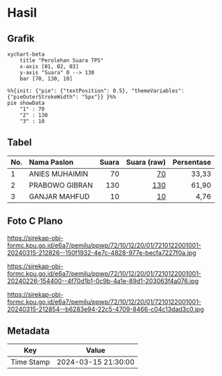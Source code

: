 # Hasil

## Grafik

```mermaid
xychart-beta
    title "Perolehan Suara TPS"
    x-axis [01, 02, 03]
    y-axis "Suara" 0 --> 130
    bar [70, 130, 10]
```

```mermaid
%%{init: {"pie": {"textPosition": 0.5}, "themeVariables": {"pieOuterStrokeWidth": "5px"}} }%%
pie showData
    "1" : 70
    "2" : 130
    "3" : 10
```

## Tabel

| No. | Nama Paslon    | Suara | Suara (raw) | Persentase |
|:--- |:-------------- | -----:| -----------:| ----------:|
| 1   | ANIES MUHAIMIN | 70    | [70][p-1]   | 33,33      |
| 2   | PRABOWO GIBRAN | 130   | [130][p-2]  | 61,90      |
| 3   | GANJAR MAHFUD  | 10    | [10][p-3]   | 4,76       |


[p-1]: https://github.com/gigit-pemilu/pemilu-2024-72-sulawesi-tengah/blob/main/pilpres/hitung-suara/sub/72-sulawesi-tengah/sub/10-sigi/sub/12-dolo/sub/2001-tulo/sub/001-tps/sub/paslon-1.txt
[p-2]: https://github.com/gigit-pemilu/pemilu-2024-72-sulawesi-tengah/blob/main/pilpres/hitung-suara/sub/72-sulawesi-tengah/sub/10-sigi/sub/12-dolo/sub/2001-tulo/sub/001-tps/sub/paslon-2.txt
[p-3]: https://github.com/gigit-pemilu/pemilu-2024-72-sulawesi-tengah/blob/main/pilpres/hitung-suara/sub/72-sulawesi-tengah/sub/10-sigi/sub/12-dolo/sub/2001-tulo/sub/001-tps/sub/paslon-3.txt

## Foto C Plano

https://sirekap-obj-formc.kpu.go.id/e6a7/pemilu/ppwp/72/10/12/20/01/7210122001001-20240315-212826--150f1932-4e7c-4828-977e-becfa7227f0a.jpg

https://sirekap-obj-formc.kpu.go.id/e6a7/pemilu/ppwp/72/10/12/20/01/7210122001001-20240226-154400--4f70d1b1-0c9b-4a1e-89d1-203063f4a076.jpg

https://sirekap-obj-formc.kpu.go.id/e6a7/pemilu/ppwp/72/10/12/20/01/7210122001001-20240315-212854--b6283e94-22c5-4709-8466-c04c13dad3c0.jpg


## Metadata

| Key        | Value               |
| ---------- | ------------------- |
| Time Stamp | 2024-03-15 21:30:00 |




